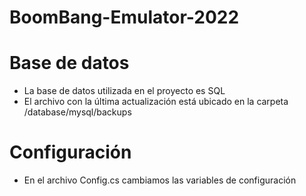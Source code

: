 # BoomBang-Emulator-2022

# Base de datos

- La base de datos utilizada en el proyecto es SQL
- El archivo con la última actualización está ubicado en la carpeta /database/mysql/backups

# Configuración

- En el archivo Config.cs cambiamos las variables de configuración
